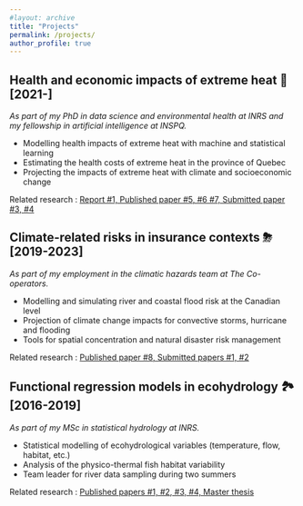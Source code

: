 ```yaml
---
#layout: archive
title: "Projects"
permalink: /projects/
author_profile: true
---
```


Health and economic impacts of extreme heat 🌇 [2021-]
-------------------

*As part of my PhD in data science and environmental health at INRS and my fellowship in artificial intelligence at INSPQ.*

- Modelling health impacts of extreme heat with machine and statistical learning
- Estimating the health costs of extreme heat in the province of Quebec
- Projecting the impacts of extreme heat with climate and socioeconomic change

Related research : [Report #1, Published paper #5, #6 #7, Submitted paper #3, #4](https://jeremieboudreault.github.io/research/)


Climate-related risks in insurance contexts ⛈ [2019-2023] 
-------------------

*As part of my employment in the climatic hazards team at The Co-operators.*

- Modelling and simulating river and coastal flood risk at the Canadian level
- Projection of climate change impacts for convective storms, hurricane and flooding
- Tools for spatial concentration and natural disaster risk management

Related research : [Published paper #8, Submitted papers #1, #2](https://jeremieboudreault.github.io/research/)


Functional regression models in ecohydrology 🏞 [2016-2019] 
------------------ 

*As part of my MSc in statistical hydrology at INRS.*

- Statistical modelling of ecohydrological variables (temperature, flow, habitat, etc.)
- Analysis of the physico-thermal fish habitat variability
- Team leader for river data sampling during two summers

Related research : [Published papers #1, #2, #3, #4, Master thesis](https://jeremieboudreault.github.io/research/)